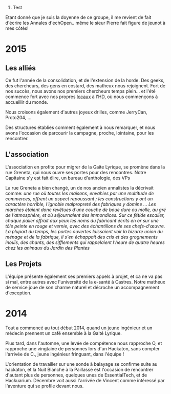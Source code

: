 1.  Test

Etant donné que je suis la doyenne de ce groupe, il me revient de fait
d'écrire les Annales d'echOpen.. même le sieur Pierre fait figure de
jeunot à mes côtés!

2015
====

Les alliés
----------

Ce fut l'année de la consolidation, et de l'extension de la horde. Des
geeks, des chercheurs, des gens en costard, des matheux nous rejoignent.
Fort de nos succès, nous avons nos premiers chercheurs temps plein... et
l'été commence fort avec nos propres [locaux](Nos_Locaux "wikilink") à
l'HD, où nous commençons à accueillir du monde.

Nous croisons également d'autres joyeux drilles, comme JerryCan,
Proto204, ...

Des structures établies comment également à nous remarquer, et nous
avons l'occasion de parcourir la campagne, proche, lointaine, pour les
rencontrer.

L'association
-------------

L'association en profite pour migrer de la Gaite Lyrique, se promène
dans la rue Greneta, qui nous ouvre ses portes pour des rencontres.
Notre Capitaine s'y est fait élire, un bureau d'anthologie, des VPs

La rue Greneta a bien changé, un de nos ancien annalistes la décrivait
comme: *une rue où toutes les maisons, envahies par une multitude de
commerces, offrent un aspect repoussant ; les constructions y ont un
caractère horrible, l'ignoble malpropreté des fabriques y domine ... Les
marches étaient donc revêtues d'une couche de boue dure ou molle, au gré
de l'atmosphère, et où séjournaient des immondices. Sur ce fétide
escalier, chaque palier offrait aux yeux les noms du fabricant écrits en
or sur une tôle peinte en rouge et vernie, avec des échantillons de ses
chefs-d'œuvre. La plupart du temps, les portes ouvertes laissaient voir
la bizarre union du ménage et de la fabrique, il s'en échappait des cris
et des grognements inouïs, des chants, des sifflements qui rappelaient
l'heure de quatre heures chez les animaux du Jardin des Plantes*

Les Projets
-----------

L'équipe présente également ses premiers appels à projet, et ca ne va
pas si mal, entre autres avec l'université de la e-santé à Castres.
Notre matheux de service joue de son charme naturel et décroche un
accompagnement d'exception.

2014
====

Tout a commencé au tout début 2014, quand un jeune ingénieur et un
médecin prennent un café ensemble à la Gaité Lyrique.

Plus tard, dans l'automne, une levée de compétence nous rapproche O, et
rapproche une vingtaine de personnes lors d'un Hackaton, sans compter
l'arrivée de C., jeune ingénieur fringuant, dans l'équipe !

L'orientation de travailler sur une sonde à balayage se confirme suite
au hackaton, et la Nuit Blanche à la Paillasse est l'occasion de
rencontrer d'autant plus de personnes, quelques unes de EssentialTech,
et de Hackuarium. Décembre voit aussi l'arrivée de Vincent comme
intéressé par l'aventure qui se profile devant nous.
